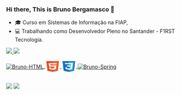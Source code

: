### Hi there, This is Bruno Bergamasco 👋


- 🎓 Curso em Sistemas de Informação na FIAP,
- 💻 Trabalhando como Desenvolvedor Pleno no Santander - F1RST Tecnologia.

<div align="left">
  <a href="https://github.com/bergabruno">
  <img height="180em" src="https://github-readme-stats.vercel.app/api?username=bergabruno&show_icons=true&theme=gruvbox&include_all_commits=true&count_private=true"/>
  <img height="180em" src="https://github-readme-stats.vercel.app/api/top-langs/?username=bergabruno&layout=compact&langs_count=7&theme=gruvbox"/>
</div>

  
  </div>
<div style="display: inline_block"><br>
  <img align="center" alt="Bruno-HTML" height="30" width="40" 
   src= "https://cdn.jsdelivr.net/gh/devicons/devicon/icons/java/java-original.svg" />
 <img align="center" alt="Bruno-HTML" height="30" width="40" src="https://raw.githubusercontent.com/devicons/devicon/master/icons/html5/html5-original.svg">
  <img align="center" alt="Bruno-CSS" height="30" width="40" src="https://raw.githubusercontent.com/devicons/devicon/master/icons/css3/css3-original.svg">
  <img align="center" alt="Bruno-Spring" height="30" width="40" src="https://user-images.githubusercontent.com/33158051/103925017-e7673b80-50e4-11eb-9379-ceb82e3f382c.png">


</div>

##

<div> 
  
  <a href="https://instagram.com/bergabruu" target="_blank"><img src="https://img.shields.io/badge/-Instagram-%23E4405F?style=for-the-badge&logo=instagram&logoColor=white" target="_blank"></a>
  <a href="https://www.linkedin.com/in/bergabruno" target="_blank"><img src="https://img.shields.io/badge/-LinkedIn-%230077B5?style=for-the-badge&logo=linkedin&logoColor=white" target="_blank"></a> 
  
 </div> 
